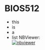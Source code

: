 # BIOS512

- this
- is
- a
- list
NBViewer:  
[![nbviewer](https://raw.githubusercontent.com/jupyter/design/master/logos/Badges/nbviewer_badge.svg)](https://nbviewer.jupyter.org/github/Festusfolawe/BIOS512/tree/main/)
